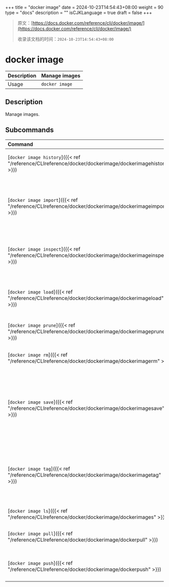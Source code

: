 +++
title = "docker image"
date = 2024-10-23T14:54:43+08:00
weight = 90
type = "docs"
description = ""
isCJKLanguage = true
draft = false
+++

> 原文：[https://docs.docker.com/reference/cli/docker/image/](https://docs.docker.com/reference/cli/docker/image/)
>
> 收录该文档的时间：`2024-10-23T14:54:43+08:00`

# docker image

| Description | Manage images  |
| :---------- | -------------- |
| Usage       | `docker image` |

## Description

Manage images.

## Subcommands

| Command                                                      | Description                                                  |
| :----------------------------------------------------------- | :----------------------------------------------------------- |
| [`docker image history`]({{< ref "/reference/CLIreference/docker/dockerimage/dockerimagehistory" >}}) | 显示镜像的历史记录 Show the history of an image              |
| [`docker image import`]({{< ref "/reference/CLIreference/docker/dockerimage/dockerimageimport" >}}) | 从 tar 包中导入内容以创建文件系统镜像 Import the contents from a tarball to create a filesystem image |
| [`docker image inspect`]({{< ref "/reference/CLIreference/docker/dockerimage/dockerimageinspect" >}}) | 显示一个或多个镜像的详细信息 Display detailed information on one or more images |
| [`docker image load`]({{< ref "/reference/CLIreference/docker/dockerimage/dockerimageload" >}}) | 从 tar 归档或标准输入中加载镜像 Load an image from a tar archive or STDIN |
| [`docker image prune`]({{< ref "/reference/CLIreference/docker/dockerimage/dockerimageprune" >}}) | 移除未使用的镜像 Remove unused images                        |
| [`docker image rm`]({{< ref "/reference/CLIreference/docker/dockerimage/dockerimagerm" >}}) | 删除一个或多个镜像 Remove one or more images                 |
| [`docker image save`]({{< ref "/reference/CLIreference/docker/dockerimage/dockerimagesave" >}}) | 将一个或多个镜像保存为 tar 归档（默认为流式输出至标准输出） Save one or more images to a tar archive (streamed to STDOUT by default) |
| [`docker image tag`]({{< ref "/reference/CLIreference/docker/dockerimage/dockerimagetag" >}}) | 创建一个引用 SOURCE_IMAGE 的 TARGET_IMAGE 标签 Create a tag TARGET_IMAGE that refers to SOURCE_IMAGE |
| [`docker image ls`]({{< ref "/reference/CLIreference/docker/dockerimage/dockerimages" >}}) | 列出镜像 List images                                         |
| [`docker image pull`]({{< ref "/reference/CLIreference/docker/dockerimage/dockerpull" >}}) | 从注册表下载镜像 Download an image from a registry           |
| [`docker image push`]({{< ref "/reference/CLIreference/docker/dockerimage/dockerpush" >}}) | 将镜像上传至注册表 Upload an image to a registry             |
